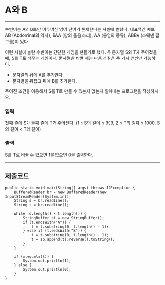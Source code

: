 # A와 B

---

수빈이는 A와 B로만 이루어진 영어 단어가 존재한다는 사실에 놀랐다. 대표적인 예로 AB (Abdominal의 약자), BAA (양의 울음 소리), AA (용암의 종류), ABBA (스웨덴 팝 그룹)이 있다.

이런 사실에 놀란 수빈이는 간단한 게임을 만들기로 했다. 두 문자열 S와 T가 주어졌을 때, S를 T로 바꾸는 게임이다. 문자열을 바꿀 때는 다음과 같은 두 가지 연산만 가능하다.

- 문자열의 뒤에 A를 추가한다.
- 문자열을 뒤집고 뒤에 B를 추가한다.

주어진 조건을 이용해서 S를 T로 만들 수 있는지 없는지 알아내는 프로그램을 작성하시오.

### 입력

첫째 줄에 S가 둘째 줄에 T가 주어진다. (1 ≤ S의 길이 ≤ 999, 2 ≤ T의 길이 ≤ 1000, S의 길이 < T의 길이)

### 출력

S를 T로 바꿀 수 있으면 1을 없으면 0을 출력한다.

---

## 제출코드

```
public static void main(String[] args) throws IOException {
    BufferedReader br = new BufferedReader(new InputStreamReader(System.in));
    String s = br.readLine();
    String t = br.readLine();

    while (s.length() < t.length()) {
        StringBuffer sb = new StringBuffer();
        if (t.endsWith("A")) {
            t = t.substring(0, t.length() - 1);
        } else if (t.endsWith("B")) {
            t = t.substring(0, t.length() - 1);
            t = sb.append(t).reverse().toString();
        }
    }

    if (s.equals(t)) {
        System.out.println(1);
    } else {
        System.out.println(0);
    }
}
```